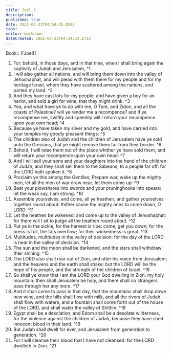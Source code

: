 ```yaml
---
title: Joel_3
description: 
published: true
date: 2022-02-23T04:54:35.059Z
tags: 
editor: markdown
dateCreated: 2022-02-23T04:54:33.271Z
---
```


 Book:: [[Joel]]
 1. For, behold, in those days, and in that time, when I shall bring again the captivity of Judah and Jerusalem, ^1
 2. I will also gather all nations, and will bring them down into the valley of Jehoshaphat, and will plead with them there for my people and for my heritage Israel, whom they have scattered among the nations, and parted my land. ^2
 3. And they have cast lots for my people; and have given a boy for an harlot, and sold a girl for wine, that they might drink. ^3
 4. Yea, and what have ye to do with me, O Tyre, and Zidon, and all the coasts of Palestine? will ye render me a recompence? and if ye recompense me, swiftly and speedily will I return your recompence upon your own head; ^4
 5. Because ye have taken my silver and my gold, and have carried into your temples my goodly pleasant things: ^5
 6. The children also of Judah and the children of Jerusalem have ye sold unto the Grecians, that ye might remove them far from their border. ^6
 7. Behold, I will raise them out of the place whither ye have sold them, and will return your recompence upon your own head: ^7
 8. And I will sell your sons and your daughters into the hand of the children of Judah, and they shall sell them to the Sabeans, to a people far off: for the LORD hath spoken it. ^8
 9. Proclaim ye this among the Gentiles; Prepare war, wake up the mighty men, let all the men of war draw near; let them come up: ^9
 10. Beat your plowshares into swords and your pruninghooks into spears: let the weak say, I am strong. ^10
 11. Assemble yourselves, and come, all ye heathen, and gather yourselves together round about: thither cause thy mighty ones to come down, O LORD. ^11
 12. Let the heathen be wakened, and come up to the valley of Jehoshaphat: for there will I sit to judge all the heathen round about. ^12
 13. Put ye in the sickle, for the harvest is ripe: come, get you down; for the press is full, the fats overflow; for their wickedness is great. ^13
 14. Multitudes, multitudes in the valley of decision: for the day of the LORD is near in the valley of decision. ^14
 15. The sun and the moon shall be darkened, and the stars shall withdraw their shining. ^15
 16. The LORD also shall roar out of Zion, and utter his voice from Jerusalem; and the heavens and the earth shall shake: but the LORD will be the hope of his people, and the strength of the children of Israel. ^16
 17. So shall ye know that I am the LORD your God dwelling in Zion, my holy mountain: then shall Jerusalem be holy, and there shall no strangers pass through her any more. ^17
 18. And it shall come to pass in that day, that the mountains shall drop down new wine, and the hills shall flow with milk, and all the rivers of Judah shall flow with waters, and a fountain shall come forth out of the house of the LORD, and shall water the valley of Shittim. ^18
 19. Egypt shall be a desolation, and Edom shall be a desolate wilderness, for the violence against the children of Judah, because they have shed innocent blood in their land. ^19
 20. But Judah shall dwell for ever, and Jerusalem from generation to generation. ^20
 21. For I will cleanse their blood that I have not cleansed: for the LORD dwelleth in Zion. ^21
